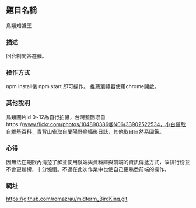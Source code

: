 

## 題目名稱

鳥類知識王

### 描述

回合制問答遊戲。

### 操作方式

npm install後 npm start 即可操作。
推薦瀏覽器使用chrome開啟。

### 其他說明

鳥類圖片id 0~12為自行拍攝，台灣藍鵲取自https://www.flickr.com/photos/104890386@N06/33902522534，小白鷺取自維基百科，青背山雀取自蘭陽野鳥攝影日誌，其他取自自然系圖鑑。

### 心得

因無法在期限內清楚了解並使用後端與資料庫與前端的資訊傳遞方式，故排行榜並不會更新榜，十分惋惜。不過在此次作業中也使自己更熟悉前端的操作。

### 網址
https://github.com/romazrau/midterm_BirdKing.git